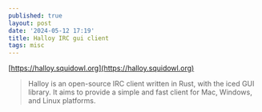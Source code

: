```yaml
---
published: true
layout: post
date: '2024-05-12 17:19'
title: Halloy IRC gui client
tags: misc 
---
```

[https://halloy.squidowl.org](https://halloy.squidowl.org)

> Halloy is an open-source IRC client written in Rust, with the iced GUI library. It aims to provide a simple and fast client for Mac, Windows, and Linux platforms.
